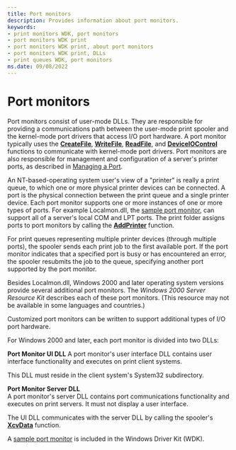 ```yaml
---
title: Port monitors
description: Provides information about port monitors.
keywords:
- print monitors WDK, port monitors
- port monitors WDK print
- port monitors WDK print, about port monitors
- port monitors WDK print, DLLs
- print queues WDK, port monitors
ms.date: 09/08/2022
---
```


# Port monitors

Port monitors consist of user-mode DLLs. They are responsible for providing a communications path between the user-mode print spooler and the kernel-mode port drivers that access I/O port hardware. A port monitor typically uses the [**CreateFile**](/windows/win32/api/fileapi/nf-fileapi-createfilea), [**WriteFile**](/windows/win32/api/fileapi/nf-fileapi-writefile), [**ReadFile**](/windows/win32/api/fileapi/nf-fileapi-readfile), and [**DeviceIOControl**](/windows/win32/api/ioapiset/nf-ioapiset-deviceiocontrol) functions to communicate with kernel-mode port drivers. Port monitors are also responsible for management and configuration of a server's printer ports, as described in [Managing a Port](managing-a-port.md).

An NT-based-operating system user's view of a "printer" is really a print queue, to which one or more physical printer devices can be connected. A port is the physical connection between the print queue and a single printer device. Each port monitor supports one or more instances of one or more types of ports. For example Localmon.dll, the [sample port monitor](sample-port-monitor.md), can support all of a server's local COM and LPT ports. The print folder assigns ports to port monitors by calling the [**AddPrinter**](/windows/win32/printdocs/addprinter) function.

For print queues representing multiple printer devices (through multiple ports), the spooler sends each print job to the first available port. If the port monitor indicates that a specified port is busy or has encountered an error, the spooler resubmits the job to the queue, specifying another port supported by the port monitor.

Besides Localmon.dll, Windows 2000 and later operating system versions provide several additional port monitors. The *Windows 2000 Server Resource Kit* describes each of these port monitors. (This resource may not be available in some languages and countries.)

Customized port monitors can be written to support additional types of I/O port hardware.

For Windows 2000 and later, each port monitor is divided into two DLLs:

**Port Monitor UI DLL**
A port monitor's user interface DLL contains user interface functionality and executes on print client systems.

This DLL must reside in the client system's System32 subdirectory.

**Port Monitor Server DLL**  
A port monitor's server DLL contains port communications functionality and executes on print servers. It must not display a user interface.

The UI DLL communicates with the server DLL by calling the spooler's [**XcvData**](/previous-versions/ff564255(v=vs.85)) function.

A [sample port monitor](sample-port-monitor.md) is included in the Windows Driver Kit (WDK).

